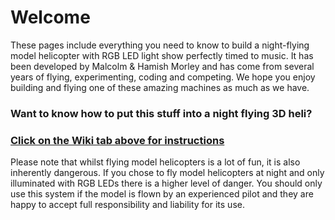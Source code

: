 # Welcome

These pages include everything you need to know to build a night-flying model helicopter with RGB LED light show perfectly timed to music. It has been developed by Malcolm & Hamish Morley and has come from several years of flying, experimenting, coding and competing. We hope you enjoy building and flying one of these amazing machines as much as we have.

### Want to know how to put this stuff into a night flying 3D heli?
###  <a href="https://github.com/FlyingLights/FlyingLights/wiki">Click on the Wiki tab above for instructions</a>

Please note that whilst flying model helicopters is a lot of fun, it is also inherently dangerous. If you chose to fly model helicopters at night and only illuminated with RGB LEDs there is a higher level of danger. You should only use this system if the model is flown by an experienced pilot and they are happy to accept full responsibility and liability for its use. 
